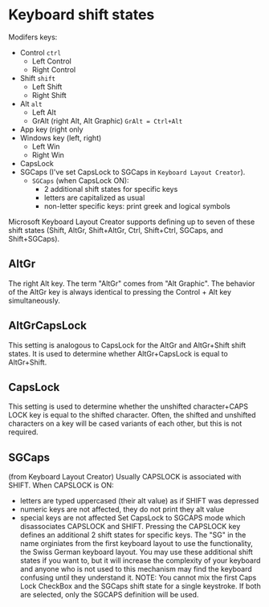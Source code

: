 # Keyboard shift states

Modifers keys:
* Control `ctrl`
  - Left Control
  - Right Control
* Shift `shift`
  - Left Shift
  - Right Shift
* Alt `alt`
  - Left Alt
  - GrAlt (right Alt, Alt Graphic) `GrAlt = Ctrl+Alt`
* App key (right only
* Windows key (left, right)
  - Left Win
  - Right Win
* CapsLock
* SGCaps (I've set CapsLock to SGCaps in `Keyboard Layout Creator`).
  - `SGCaps` (when CapsLock ON):
    - 2 additional shift states for specific keys
    - letters are capitalized as usual
    - non-letter specific keys: print greek and logical symbols


Microsoft Keyboard Layout Creator supports defining up to seven of these shift states (Shift, AltGr, Shift+AltGr, Ctrl, Shift+Ctrl, SGCaps, and Shift+SGCaps).


## AltGr
The right Alt key. The term "AltGr" comes from "Alt Graphic". The behavior of the AltGr key is always identical to pressing the Control + Alt key simultaneously. 

## AltGrCapsLock
This setting is analogous to CapsLock for the AltGr and AltGr+Shift shift states. It is used to determine whether AltGr+CapsLock is equal to AltGr+Shift. 

## CapsLock
This setting is used to determine whether the unshifted character+CAPS LOCK key is equal to the shifted character. Often, the shifted and unshifted characters on a key will be cased variants of each other, but this is not required.


## SGCaps
(from Keyboard Layout Creator)
Usually CAPSLOCK is associated with SHIFT.
When CAPSLOCK is ON:
- letters are typed uppercased (their alt value) as if SHIFT was depressed
- numeric keys are not affected, they do not print they alt value
- special keys are not affected
Set CapsLock to SGCAPS mode which disassociates CAPSLOCK and SHIFT.
Pressing the CAPSLOCK key defines an additional 2 shift states for specific keys. 
The "SG" in the name orginiates from the first keyboard layout to use the functionality, the Swiss German keyboard layout. 
You may use these additional shift states if you want to, but it will increase the complexity of your keyboard and anyone who is not used to this mechanism may find the keyboard confusing until they understand it. 
NOTE: You cannot mix the first Caps Lock CheckBox and the SGCaps shift state for a single keystroke. If both are selected, only the SGCAPS definition will be used.

